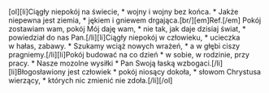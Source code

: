 [ol][li]Ciągły niepokój na świecie, * wojny i wojny bez końca. * Jakże niepewna jest ziemia, * jękiem i gniewem drgająca.[br/][em]Ref.[/em] Pokój zostawiam wam, pokój Mój daję wam, * nie tak, jak daje dzisiaj świat, * powiedział do nas Pan.[/li][li]Ciągły niepokój w człowieku, * ucieczka w hałas, zabawy. * Szukamy wciąż nowych wrażeń, * a w głębi ciszy pragniemy.[/li][li]Pokój budować na co dzień * w sobie, w rodzinie, przy pracy. * Nasze mozolne wysiłki * Pan Swoją łaską wzbogaci.[/li][li]Błogosławiony jest człowiek * pokój niosący dokoła, * słowom Chrystusa wierzący, * których nic zmienić nie zdoła.[/li][/ol]